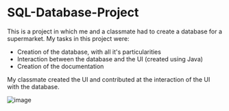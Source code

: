 # SQL-Database-Project

This is a project in which me and a classmate had to create a database for a supermarket.
My tasks in this project were:
- Creation of the database, with all it's particularities
- Interaction between the database and the UI (created using Java)
- Creation of the documentation

My classmate created the UI and contributed at the interaction of the UI with the database.

![image](https://github.com/rosucosm1n/Database-Project-SQL/assets/147131218/dce82b9b-239c-4d4d-956e-f193162a5ab9)

